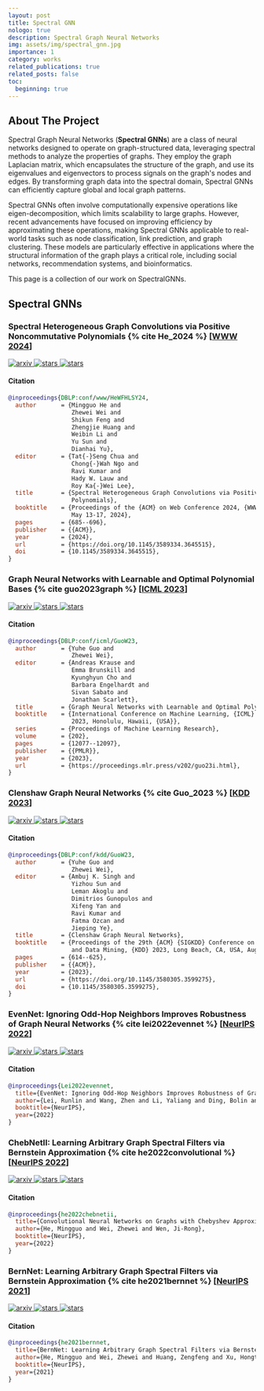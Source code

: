 ```yaml
---
layout: post
title: Spectral GNN
nologo: true
description: Spectral Graph Neural Networks
img: assets/img/spectral_gnn.jpg
importance: 1
category: works
related_publications: true
related_posts: false
toc:
  beginning: true
---
```



<!-- ABOUT THE PROJECT -->
## About The Project

Spectral Graph Neural Networks (**Spectral GNNs**) are a class of neural networks designed to operate on graph-structured data, leveraging spectral methods to analyze the properties of graphs. They employ the graph Laplacian matrix, which encapsulates the structure of the graph, and use its eigenvalues and eigenvectors to process signals on the graph's nodes and edges. By transforming graph data into the spectral domain, Spectral GNNs can efficiently capture global and local graph patterns.

Spectral GNNs often involve computationally expensive operations like eigen-decomposition, which limits scalability to large graphs. However, recent advancements have focused on improving efficiency by approximating these operations, making Spectral GNNs applicable to real-world tasks such as node classification, link prediction, and graph clustering. These models are particularly effective in applications where the structural information of the graph plays a critical role, including social networks, recommendation systems, and bioinformatics.

This page is a collection of our work on SpectralGNNs.


## Spectral GNNs


### Spectral Heterogeneous Graph Convolutions via Positive Noncommutative Polynomials {% cite He_2024 %} [[WWW 2024](https://www2024.thewebconf.org/)]

<!-- Badges -->
<p>
  <a href="https://arxiv.org/abs/2305.19872">
    <img src="https://img.shields.io/badge/arxiv-2305.19872-b31b1b?style=flat&logo=arxiv
" alt="arxiv" />
  </a>
  <a href="https://github.com/ivam-he/PSHGCN">
    <img src="https://img.shields.io/badge/ivam--he%2FPSHGCN-white?logo=github&labelColor=black" alt="stars" />
  </a>
  <a href="https://github.com/ivam-he/PSHGCN/stargazers">
    <img src="https://img.shields.io/github/stars/ivam-he/PSHGCN" alt="stars" />
  </a>
</p>

#### Citation

```bibtex
@inproceedings{DBLP:conf/www/HeWFHLSY24,
  author       = {Mingguo He and
                  Zhewei Wei and
                  Shikun Feng and
                  Zhengjie Huang and
                  Weibin Li and
                  Yu Sun and
                  Dianhai Yu},
  editor       = {Tat{-}Seng Chua and
                  Chong{-}Wah Ngo and
                  Ravi Kumar and
                  Hady W. Lauw and
                  Roy Ka{-}Wei Lee},
  title        = {Spectral Heterogeneous Graph Convolutions via Positive Noncommutative
                  Polynomials},
  booktitle    = {Proceedings of the {ACM} on Web Conference 2024, {WWW} 2024, Singapore,
                  May 13-17, 2024},
  pages        = {685--696},
  publisher    = {{ACM}},
  year         = {2024},
  url          = {https://doi.org/10.1145/3589334.3645515},
  doi          = {10.1145/3589334.3645515},
}
```


### Graph Neural Networks with Learnable and Optimal Polynomial Bases {% cite guo2023graph %} [[ICML 2023](https://icml.cc/Conferences/2023)]

<!-- Badges -->
<p>
  <a href="https://arxiv.org/abs/2302.12432">
    <img src="https://img.shields.io/badge/arxiv-2302.12432-b31b1b?style=flat&logo=arxiv
" alt="arxiv" />
  </a>
  <a href="https://github.com/yuziGuo/FarOptBasis">
    <img src="https://img.shields.io/badge/yuziGuo%2FFarOptBasis-white?logo=github&labelColor=black" alt="stars" />
  </a>
  <a href="https://github.com/yuziGuo/FarOptBasis/stargazers">
    <img src="https://img.shields.io/github/stars/yuziGuo/FarOptBasis" alt="stars" />
  </a>
</p>

#### Citation

```bibtex
@inproceedings{DBLP:conf/icml/GuoW23,
  author       = {Yuhe Guo and
                  Zhewei Wei},
  editor       = {Andreas Krause and
                  Emma Brunskill and
                  Kyunghyun Cho and
                  Barbara Engelhardt and
                  Sivan Sabato and
                  Jonathan Scarlett},
  title        = {Graph Neural Networks with Learnable and Optimal Polynomial Bases},
  booktitle    = {International Conference on Machine Learning, {ICML} 2023, 23-29 July
                  2023, Honolulu, Hawaii, {USA}},
  series       = {Proceedings of Machine Learning Research},
  volume       = {202},
  pages        = {12077--12097},
  publisher    = {{PMLR}},
  year         = {2023},
  url          = {https://proceedings.mlr.press/v202/guo23i.html},
}
```


### Clenshaw Graph Neural Networks {% cite Guo_2023 %} [[KDD 2023](https://kdd.org/kdd2023/index.html#)]

<!-- Badges -->
<p>
  <a href="https://arxiv.org/abs/2210.16508">
    <img src="https://img.shields.io/badge/arxiv-2210.16508-b31b1b?style=flat&logo=arxiv
" alt="arxiv" />
  </a>
  <a href="https://github.com/yuziGuo/ClenshawGNN">
    <img src="https://img.shields.io/badge/yuziGuo%2FClenshawGNN-white?logo=github&labelColor=black" alt="stars" />
  </a>
  <a href="https://github.com/yuziGuo/ClenshawGNN/stargazers">
    <img src="https://img.shields.io/github/stars/yuziGuo/ClenshawGNN" alt="stars" />
  </a>
</p>

#### Citation

```bibtex
@inproceedings{DBLP:conf/kdd/GuoW23,
  author       = {Yuhe Guo and
                  Zhewei Wei},
  editor       = {Ambuj K. Singh and
                  Yizhou Sun and
                  Leman Akoglu and
                  Dimitrios Gunopulos and
                  Xifeng Yan and
                  Ravi Kumar and
                  Fatma Ozcan and
                  Jieping Ye},
  title        = {Clenshaw Graph Neural Networks},
  booktitle    = {Proceedings of the 29th {ACM} {SIGKDD} Conference on Knowledge Discovery
                  and Data Mining, {KDD} 2023, Long Beach, CA, USA, August 6-10, 2023},
  pages        = {614--625},
  publisher    = {{ACM}},
  year         = {2023},
  url          = {https://doi.org/10.1145/3580305.3599275},
  doi          = {10.1145/3580305.3599275},
}
```


### EvenNet: Ignoring Odd-Hop Neighbors Improves Robustness of Graph Neural Networks {% cite lei2022evennet %} [[NeurIPS 2022](https://nips.cc/Conferences/2022)]

<!-- Badges -->
<p>
  <a href="https://arxiv.org/abs/2205.13892">
    <img src="https://img.shields.io/badge/arxiv-2205.13892-b31b1b?style=flat&logo=arxiv
" alt="arxiv" />
  </a>
  <a href="https://github.com/Leirunlin/EvenNet">
    <img src="https://img.shields.io/badge/Leirunlin%2FEvenNet-white?logo=github&labelColor=black" alt="stars" />
  </a>
  <a href="https://github.com/Leirunlin/EvenNet/stargazers">
    <img src="https://img.shields.io/github/stars/Leirunlin/EvenNet" alt="stars" />
  </a>
</p>

#### Citation

```bibtex
@inproceedings{Lei2022evennet,
  title={EvenNet: Ignoring Odd-Hop Neighbors Improves Robustness of Graph Neural Networks},
  author={Lei, Runlin and Wang, Zhen and Li, Yaliang and Ding, Bolin and Wei, Zhewei},
  booktitle={NeurIPS},
  year={2022}
}
```

### ChebNetII: Learning Arbitrary Graph Spectral Filters via Bernstein Approximation {% cite he2022convolutional %} [[NeurIPS 2022](https://nips.cc/Conferences/2022)]

<!-- Badges -->
<p>
  <a href="https://arxiv.org/abs/2202.03580">
    <img src="https://img.shields.io/badge/arxiv-2202.03580-b31b1b?style=flat&logo=arxiv
" alt="arxiv" />
  </a>
  <a href="https://github.com/ivam-he/ChebNetII">
    <img src="https://img.shields.io/badge/ivam--he%2FChebNetII-white?logo=github&labelColor=black" alt="stars" />
  </a>
  <a href="https://github.com/ivam-he/ChebNetII/stargazers">
    <img src="https://img.shields.io/github/stars/ivam-he/ChebNetII" alt="stars" />
  </a>
</p>

#### Citation

```bibtex
@inproceedings{he2022chebnetii,
  title={Convolutional Neural Networks on Graphs with Chebyshev Approximation, Revisited},
  author={He, Mingguo and Wei, Zhewei and Wen, Ji-Rong},
  booktitle={NeurIPS},
  year={2022}
}
```

### BernNet: Learning Arbitrary Graph Spectral Filters via Bernstein Approximation {% cite he2021bernnet %} [[NeurIPS 2021](https://nips.cc/Conferences/2021)]

<!-- Badges -->
<p>
  <a href="https://arxiv.org/abs/2106.10994">
    <img src="https://img.shields.io/badge/arxiv-2106.10994-b31b1b?style=flat&logo=arxiv
" alt="arxiv" />
  </a>
  <a href="https://github.com/ivam-he/BernNet">
    <img src="https://img.shields.io/badge/ivam--he%2FBernNet-white?logo=github&labelColor=black" alt="stars" />
  </a>
  <a href="https://github.com/ivam-he/BernNet/stargazers">
    <img src="https://img.shields.io/github/stars/ivam-he/BernNet" alt="stars" />
  </a>
</p>

#### Citation

```bibtex
@inproceedings{he2021bernnet,
  title={BernNet: Learning Arbitrary Graph Spectral Filters via Bernstein Approximation},
  author={He, Mingguo and Wei, Zhewei and Huang, Zengfeng and Xu, Hongteng},
  booktitle={NeurIPS},
  year={2021}
}
```